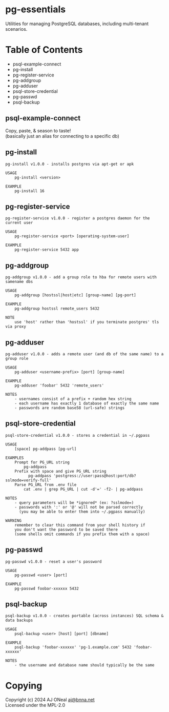 # pg-essentials

Utilities for managing PostgreSQL databases, including multi-tenant scenarios.

# Table of Contents

-   psql-example-connect
-   pg-install
-   pg-register-service
-   pg-addgroup
-   pg-adduser
-   psql-store-credential
-   pg-passwd
-   psql-backup

## psql-example-connect

Copy, paste, & season to taste! \
(basically just an alias for connecting to a specific db)

## pg-install

```text
pg-install v1.0.0 - installs postgres via apt-get or apk

USAGE
    pg-install <version>

EXAMPLE
    pg-install 16
```

## pg-register-service

```text
pg-register-service v1.0.0 - register a postgres daemon for the current user

USAGE
    pg-register-service <port> [operating-system-user]

EXAMPLE
    pg-register-service 5432 app
```

## pg-addgroup

```text
pg-addgroup v1.0.0 - add a group role to hba for remote users with samename dbs

USAGE
    pg-addgroup [hostssl|host|etc] [group-name] [pg-port]

EXAMPLE
    pg-addgroup hostssl remote_users 5432

NOTE
    use 'host' rather than 'hostssl' if you terminate postgres' tls via proxy
```

## pg-adduser

```text
pg-adduser v1.0.0 - adds a remote user (and db of the same name) to a group role

USAGE
    pg-adduser <username-prefix> [port] [group-name]

EXAMPLE
    pg-adduser 'foobar' 5432 'remote_users'

NOTES
    - usernames consist of a prefix + random hex string
    - each username has exactly 1 database of exactly the same name
    - passwords are random base58 (url-safe) strings
```

## psql-store-credential

```text
psql-store-credential v1.0.0 - stores a credential in ~/.pgpass

USAGE
    [space] pg-addpass [pg-url]

EXAMPLES
    Prompt for PG_URL string
        pg-addpass
    Prefix with space and give PG_URL string
          pg-addpass 'postgress://user:pass@host:port/db?sslmode=verify-full'
    Parse PG_URL from .env file
        cat .env | grep PG_URL | cut -d'=' -f2- | pg-addpass

NOTES
    - query parameters will be *ignored* (ex: ?sslmode=)
    - passwords with ':' or '@' will not be parsed correctly
      (you may be able to enter them into ~/.pgpass manually)

WARNING
    remember to clear this command from your shell history if
    you don't want the password to be saved there
    (some shells omit commands if you prefix them with a space)
```

## pg-passwd

```text
pg-passwd v1.0.0 - reset a user's password

USAGE
    pg-passwd <user> [port]

EXAMPLE
    pg-passwd foobar-xxxxxx 5432
```

## psql-backup

```text
psql-backup v1.0.0 - creates portable (across instances) SQL schema & data backups

USAGE
    psql-backup <user> [host] [port] [dbname]

EXAMPLE
    psql-backup 'foobar-xxxxxx' 'pg-1.example.com' 5432 'foobar-xxxxxx'

NOTES
    - the username and database name should typically be the same
```

# Copying

Copyright (c) 2024 AJ ONeal <aj@bnna.net> \
Licensed under the MPL-2.0

